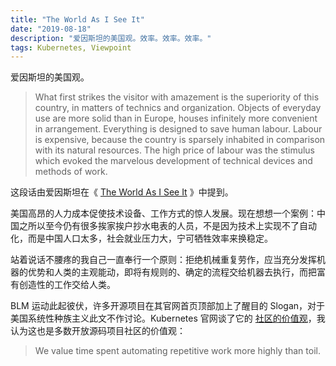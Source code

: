 ```yaml
---
title: "The World As I See It"
date: "2019-08-18"
description: "爱因斯坦的美国观。效率。效率。效率。"
tags: Kubernetes, Viewpoint
---
```


爱因斯坦的美国观。

> What first strikes the visitor with amazement is the superiority of this country, in matters of technics and organization. Objects of everyday use are more solid than in Europe, houses infinitely more convenient in arrangement. Everything is designed to save human labour. Labour is expensive, because the country is sparsely inhabited in comparison with its natural resources. The high price of labour was the stimulus which evoked the marvelous development of technical devices and methods of work.

这段话由爱因斯坦在《 [The World As I See It](https://book.douban.com/subject/2058202/) 》中提到。

美国高昂的人力成本促使技术设备、工作方式的惊人发展。现在想想一个案例：中国之所以至今仍有很多挨家挨户抄水电表的人员，不是因为技术上实现不了自动化，而是中国人口太多，社会就业压力大，宁可牺牲效率来换稳定。

站着说话不腰疼的我自己一直奉行一个原则：拒绝机械重复劳作，应当充分发挥机器的优势和人类的主观能动，即将有规则的、确定的流程交给机器去执行，而把富有创造性的工作交给人类。

BLM 运动此起彼伏，许多开源项目在其官网首页顶部加上了醒目的 Slogan，对于美国系统性种族主义此文不作讨论。Kubernetes
官网谈了它的 [社区的价值观](https://git.k8s.io/community/values.md#automation-over-process)，我认为这也是多数开放源码项目社区的价值观：

> We value time spent automating repetitive work more highly than toil.
